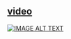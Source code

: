 ## [video](https://youtu.be/OMlsGLo9ZIM)
[![IMAGE ALT TEXT](http://img.youtube.com/vi/OMlsGLo9ZIM/0.jpg)](https://youtu.be/OMlsGLo9ZIM)



